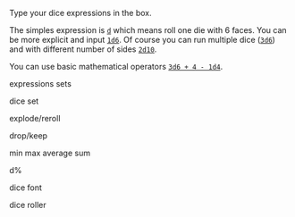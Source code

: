 Type your dice expressions in the box.

The simples expression is [`d`](#/d/d) which means roll one die with 6 faces. You can be more explicit and input [`1d6`](#/d/1d6). Of course you can run multiple dice ([`3d6`](#/d/3d6)) and with different number of sides [`2d10`](#/d/2d10).

You can use basic mathematical operators [`3d6 + 4 - 1d4`](#/d/3d6+4-1d4).

expressions sets

dice set

explode/reroll

drop/keep

min max average sum

d%

dice font

dice roller

